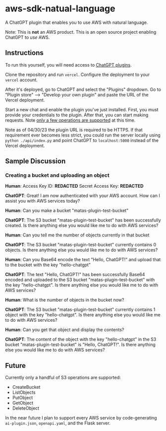 # aws-sdk-natual-language

A ChatGPT plugin that enables you to use AWS with natural language.

Note: This is **not** an AWS product. This is an open source project enabling ChatGPT to *use* AWS.

## Instructions
To run this yourself, you will need access to [ChatGPT plugins](https://openai.com/blog/chatgpt-plugins). 

Clone the repository and run `vercel`. Configure the deployment to your `vercel` account.

After it's deployed, go to ChatGPT and select the "Plugins" dropdown. Go to "Plugin store" --> "Develop your own plugin" and paste the URL of the Vercel deployment.

Start a new chat and enable the plugin you've just installed. First, you must provide your credentials to the plugin. After that, you can start making requests. Note [only a few operations are supported](#future) at this time.

 Note as of 04/30/23 the plugin URL is required to be HTTPS. If that requirement ever becomes less strict, you could run the server locally using `python ./api/index.py` and point ChatGPT to `localhost:5000` instead of the Vercel deployment.

## Sample Discussion

### Creating a bucket and uploading an object

**Human**: Access Key ID: **REDACTED**
Secret Access Key: **REDACTED**

**ChatGPT**: Great! I am now authenticated with your AWS account. How can I assist you with AWS services today?

**Human**: Can you make a bucket "matas-plugin-test-bucket"

**ChatGPT**: The S3 bucket "matas-plugin-test-bucket" has been successfully created. Is there anything else you would like me to do with AWS services?

**Human**: Can you tell me the number of objects currently in that bucket

**ChatGPT**: The S3 bucket "matas-plugin-test-bucket" currently contains 0 objects. Is there anything else you would like me to do with AWS services?

**Human**: Can you Base64 encode the text "Hello, ChatGPT!" and upload that to the bucket with the key "hello-chatgpt"

**ChatGPT**: The text "Hello, ChatGPT!" has been successfully Base64 encoded and uploaded to the S3 bucket "matas-plugin-test-bucket" with the key "hello-chatgpt". Is there anything else you would like me to do with AWS services?

**Human**: What is the number of objects in the bucket now?

**ChatGPT**: The S3 bucket "matas-plugin-test-bucket" currently contains 1 object with the key "hello-chatgpt". Is there anything else you would like me to do with AWS services?

**Human**: Can you get that object and display the contents?

**ChatGPT**: The content of the object with the key "hello-chatgpt" in the S3 bucket "matas-plugin-test-bucket" is "Hello, ChatGPT!". Is there anything else you would like me to do with AWS services?

## Future

Currently only a handful of S3 operations are supported:
- CreateBucket
- ListObjects
- PutObject
- GetObject
- DeleteObject

In the near future I plan to support every AWS service by code-generating `ai-plugin.json`, `openapi.yaml`, and the Flask server. 